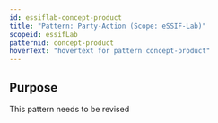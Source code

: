 ```yaml
---
id: essiflab-concept-product
title: "Pattern: Party-Action (Scope: eSSIF-Lab)"
scopeid: essifLab
patternid: concept-product
hoverText: "hovertext for pattern concept-product"
---
```


## Purpose
<!--Concisely describe what can you do with the pattern that is (at least) harder if you didn't have it.-->
This pattern needs to be revised